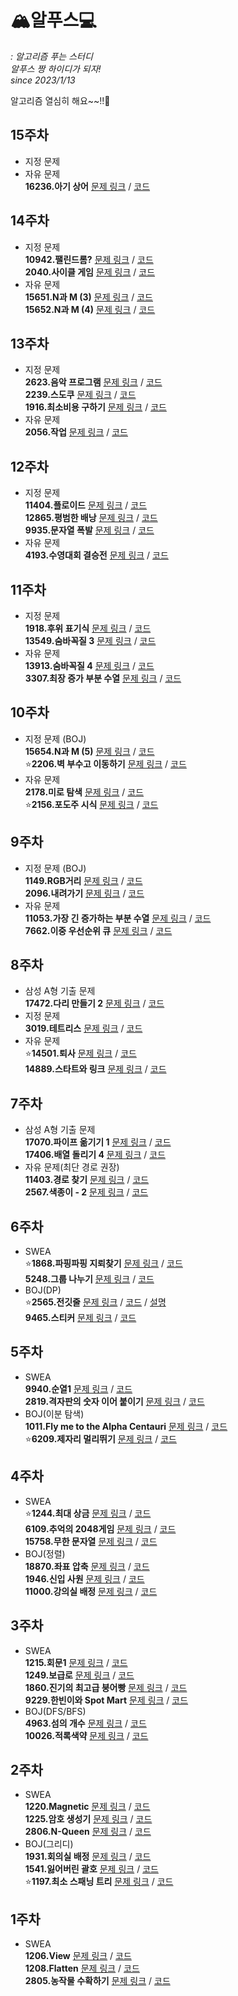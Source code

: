 # 🏔알푸스💻
*: 알고리즘 푸는 스터디*  
*알푸스 짱 하이디가 되자!*  
*since 2023/1/13*  

알고리즘 열심히 해요~~!!🤗 

## 15주차
* 지정 문제   
* 자유 문제  
  **16236.아기 상어**
  [문제 링크](https://www.acmicpc.net/problem/16236) / [코드]()  

 ## 14주차
 * 지정 문제   
  **10942.팰린드롬?**
  [문제 링크](https://www.acmicpc.net/problem/10942) / [코드]()   
  **2040.사이클 게임**
  [문제 링크](https://www.acmicpc.net/problem/20040) / [코드]()  
* 자유 문제  
  **15651.N과 M (3)**
  [문제 링크](https://www.acmicpc.net/problem/15651) / [코드]()   
  **15652.N과 M (4)**
  [문제 링크](https://www.acmicpc.net/problem/15652) / [코드]()  

 ## 13주차
 * 지정 문제   
  **2623.음악 프로그램**
  [문제 링크](https://www.acmicpc.net/problem/2623) / [코드](https://github.com/SSAFY-9th-Seoul-class-11/Dasom_Han/blob/main/src/week13/Main_2623_%EC%9D%8C%EC%95%85%ED%94%84%EB%A1%9C%EA%B7%B8%EB%9E%A8_%ED%95%9C%EB%8B%A4%EC%86%9C.java)   
  **2239.스도쿠**
  [문제 링크](https://www.acmicpc.net/problem/2239) / [코드](https://github.com/SSAFY-9th-Seoul-class-11/Dasom_Han/blob/main/src/week13/Main_2239_%EC%8A%A4%EB%8F%84%EC%BF%A0_%ED%95%9C%EB%8B%A4%EC%86%9C.java)  
  **1916.최소비용 구하기**
  [문제 링크](https://www.acmicpc.net/problem/1916) / [코드](https://github.com/SSAFY-9th-Seoul-class-11/Dasom_Han/blob/main/src/week13/Main_1916_%EC%B5%9C%EC%86%8C%EB%B9%84%EC%9A%A9%EA%B5%AC%ED%95%98%EA%B8%B0_%ED%95%9C%EB%8B%A4%EC%86%9C.java)   
* 자유 문제  
  **2056.작업**
  [문제 링크](https://www.acmicpc.net/problem/2056) / [코드](https://github.com/SSAFY-9th-Seoul-class-11/Dasom_Han/blob/main/src/week13/Main_2056_%EC%9E%91%EC%97%85_%ED%95%9C%EB%8B%A4%EC%86%9C.java)
  
## 12주차
 * 지정 문제   
  **11404.플로이드**
  [문제 링크](https://www.acmicpc.net/problem/11404) / [코드](https://github.com/SSAFY-9th-Seoul-class-11/Dasom_Han/blob/main/src/week12/boj_11404_%ED%94%8C%EB%A1%9C%EC%9D%B4%EB%93%9C.java)  
  **12865.평범한 배낭**
  [문제 링크](https://www.acmicpc.net/problem/12865) / [코드](https://github.com/SSAFY-9th-Seoul-class-11/Dasom_Han/blob/main/src/week12/boj_12865_%ED%8F%89%EB%B2%94%ED%95%9C%EB%B0%B0%EB%82%AD.java)  
  **9935.문자열 폭발**
  [문제 링크](https://www.acmicpc.net/problem/9935) / [코드](https://github.com/SSAFY-9th-Seoul-class-11/Dasom_Han/blob/main/src/week12/boj_9935_%EB%AC%B8%EC%9E%90%EC%97%B4%ED%8F%AD%EB%B0%9C.java)  
* 자유 문제  
  **4193.수영대회 결승전**
  [문제 링크](https://swexpertacademy.com/main/code/userProblem/userProblemDetail.do?contestProbId=AWKaG6_6AGQDFARV) / [코드](https://github.com/SSAFY-9th-Seoul-class-11/Dasom_Han/blob/main/src/week12/swea_4193_%EC%88%98%EC%98%81%EB%8C%80%ED%9A%8C%EA%B2%B0%EC%8A%B9%EC%A0%84_%ED%95%9C%EB%8B%A4%EC%86%9C.java)
  
## 11주차
 * 지정 문제   
  **1918.후위 표기식**
  [문제 링크](https://www.acmicpc.net/problem/1918) / [코드](https://github.com/SSAFY-9th-Seoul-class-11/Dasom_Han/blob/main/src/week11/boj_1918_%ED%9B%84%EC%9C%84%ED%91%9C%EA%B8%B0%EC%8B%9D.java)  
  **13549.숨바꼭질 3**
  [문제 링크](https://www.acmicpc.net/problem/13549) / [코드](https://github.com/SSAFY-9th-Seoul-class-11/Dasom_Han/blob/main/src/week11/boj_13549_%EC%88%A8%EB%B0%94%EA%BC%AD%EC%A7%883.java)  
* 자유 문제  
  **13913.숨바꼭질 4**
  [문제 링크](https://www.acmicpc.net/problem/13913) / [코드](https://github.com/SSAFY-9th-Seoul-class-11/Dasom_Han/blob/main/src/week11/boj_13913_%EC%88%A8%EB%B0%94%EA%BC%AD%EC%A7%884.java)  
  **3307.최장 증가 부분 수열**
  [문제 링크](https://swexpertacademy.com/main/code/problem/problemDetail.do?contestProbId=AWBOKg-a6l0DFAWr) / [코드](https://github.com/SSAFY-9th-Seoul-class-11/Dasom_Han/blob/main/src/week11/swea_3307_%EC%B5%9C%EC%9E%A5%EC%A6%9D%EA%B0%80%EB%B6%80%EB%B6%84%EC%88%98%EC%97%B4.java)
  
## 10주차
 * 지정 문제 (BOJ)  
  **15654.N과 M (5)**
  [문제 링크](https://www.acmicpc.net/problem/15654) / [코드](https://github.com/SSAFY-9th-Seoul-class-11/Dasom_Han/blob/main/src/week10/boj_15654.java)  
  ⭐**2206.벽 부수고 이동하기**
  [문제 링크](https://www.acmicpc.net/problem/2206) / [코드](https://github.com/SSAFY-9th-Seoul-class-11/Dasom_Han/blob/main/src/week10/boj_2206_%EB%B2%BD%EB%B6%80%EC%88%98%EA%B3%A0%EC%9D%B4%EB%8F%99%ED%95%98%EA%B8%B0.java)  
* 자유 문제  
  **2178.미로 탐색**
  [문제 링크](https://www.acmicpc.net/problem/2178) / [코드](https://github.com/SSAFY-9th-Seoul-class-11/Dasom_Han/blob/main/src/week10/boj_2178.java)  
  ⭐**2156.포도주 시식**
  [문제 링크](https://www.acmicpc.net/problem/2156) / [코드](https://github.com/SSAFY-9th-Seoul-class-11/Dasom_Han/blob/main/src/week10/boj_2156_포도주시식.java)
  
 ## 9주차
 * 지정 문제 (BOJ)  
  **1149.RGB거리**
  [문제 링크](https://www.acmicpc.net/problem/1149) / [코드](https://github.com/SSAFY-9th-Seoul-class-11/Dasom_Han/blob/main/src/week9/boj_1149.java)  
  **2096.내려가기**
  [문제 링크](https://www.acmicpc.net/problem/2096) / [코드](https://github.com/SSAFY-9th-Seoul-class-11/Dasom_Han/blob/main/src/week9/boj_2096.java)  
* 자유 문제  
  **11053.가장 긴 증가하는 부분 수열**
  [문제 링크](https://www.acmicpc.net/problem/11053) / [코드](https://github.com/SSAFY-9th-Seoul-class-11/Dasom_Han/blob/main/src/week9/boj_11053.java)  
  **7662.이중 우선순위 큐**
  [문제 링크](https://www.acmicpc.net/problem/7662) / [코드](https://github.com/SSAFY-9th-Seoul-class-11/Dasom_Han/blob/main/src/week9/boj_7662.java)
  
## 8주차
 * 삼성 A형 기출 문제  
  **17472.다리 만들기 2**
  [문제 링크](https://www.acmicpc.net/problem/17472) / [코드](https://github.com/SSAFY-9th-Seoul-class-11/Dasom_Han/blob/main/src/week8/boj_17472.java)  
 * 지정 문제  
  **3019.테트리스**
  [문제 링크](https://www.acmicpc.net/problem/3019) / [코드](https://github.com/SSAFY-9th-Seoul-class-11/Dasom_Han/blob/main/src/week8/boj_3019.java)  
 * 자유 문제  
  ⭐**14501.퇴사**
  [문제 링크](https://www.acmicpc.net/problem/14501) / [코드](https://github.com/SSAFY-9th-Seoul-class-11/Dasom_Han/blob/main/src/week8/boj_14501.java)  
  **14889.스타트와 링크**
  [문제 링크](https://www.acmicpc.net/problem/14889) / [코드](https://github.com/SSAFY-9th-Seoul-class-11/Dasom_Han/blob/main/src/week8/boj_14889.java)
  
 ## 7주차
 * 삼성 A형 기출 문제  
  **17070.파이프 옮기기 1**
  [문제 링크](https://www.acmicpc.net/problem/17070) / [코드](https://github.com/SSAFY-9th-Seoul-class-11/Dasom_Han/blob/main/src/week7/boj_17070.java)  
  **17406.배열 돌리기 4**
  [문제 링크](https://www.acmicpc.net/problem/17406) / [코드](https://github.com/SSAFY-9th-Seoul-class-11/Dasom_Han/blob/main/src/week7/boj_17406.java)  
* 자유 문제(최단 경로 권장)  
  **11403.경로 찾기**
  [문제 링크](https://www.acmicpc.net/problem/11403) / [코드](https://github.com/SSAFY-9th-Seoul-class-11/Dasom_Han/blob/main/src/week7/boj_11403.java)  
  **2567.색종이 - 2**
  [문제 링크](https://www.acmicpc.net/problem/2567) / [코드](https://github.com/SSAFY-9th-Seoul-class-11/Dasom_Han/blob/main/src/week7/boj_2567.java)  
  
 ## 6주차
 * SWEA  
  ⭐**1868.파핑파핑 지뢰찾기**
  [문제 링크](https://swexpertacademy.com/main/code/problem/problemDetail.do?contestProbId=AV5LwsHaD1MDFAXc) / [코드](https://github.com/SSAFY-9th-Seoul-class-11/Dasom_Han/blob/main/src/week6/swea_1868.java)  
  **5248.그룹 나누기**
  [문제 링크](https://swexpertacademy.com/main/code/userProblem/userProblemDetail.do?contestProbId=AX--pdmaF9YDFARi) / [코드](https://github.com/SSAFY-9th-Seoul-class-11/Dasom_Han/blob/main/src/week6/swea_5248.java)  
* BOJ(DP)  
  ⭐**2565.전깃줄**
  [문제 링크](https://www.acmicpc.net/problem/2565) / [코드](https://github.com/SSAFY-9th-Seoul-class-11/Dasom_Han/blob/main/src/week6/boj_2565.java) / [설명](https://github.com/SSAFY-9th-Seoul-class-11/Dasom_Han/blob/main/src/week6/전깃줄.png)  
  **9465.스티커**
  [문제 링크](https://www.acmicpc.net/problem/9465) / [코드](https://github.com/SSAFY-9th-Seoul-class-11/Dasom_Han/blob/main/src/week6/boj_9465.java)  
  
## 5주차
* SWEA  
 **9940.순열1**
 [문제 링크](https://swexpertacademy.com/main/code/problem/problemDetail.do?contestProbId=AXHx23oq0REDFAXR) / [코드](https://github.com/SSAFY-9th-Seoul-class-11/Dasom_Han/blob/main/src/week5/swea_9940.java)  
 **2819.격자판의 숫자 이어 붙이기**
 [문제 링크](https://swexpertacademy.com/main/code/problem/problemDetail.do?contestProbId=AV7I5fgqEogDFAXB) / [코드](https://github.com/SSAFY-9th-Seoul-class-11/Dasom_Han/blob/main/src/week5/swea_2819.java)  
* BOJ(이분 탐색)  
 **1011.Fly me to the Alpha Centauri**
 [문제 링크](https://www.acmicpc.net/problem/1011) / [코드](https://github.com/SSAFY-9th-Seoul-class-11/Dasom_Han/blob/main/src/week5/boj_1011.java)  
 ⭐**6209.제자리 멀리뛰기**
 [문제 링크](https://www.acmicpc.net/problem/6209) / [코드](https://github.com/SSAFY-9th-Seoul-class-11/Dasom_Han/blob/main/src/week5/boj_6209.java)  
 
## 4주차
* SWEA  
 ⭐**1244.최대 상금**
 [문제 링크](https://swexpertacademy.com/main/code/problem/problemDetail.do?contestProbId=AV15Khn6AN0CFAYD) / [코드](https://github.com/SSAFY-9th-Seoul-class-11/Dasom_Han/blob/main/src/week4/swea_1244.java)  
 **6109.추억의 2048게임**
 [문제 링크](https://swexpertacademy.com/main/code/problem/problemDetail.do?contestProbId=AWbrg9uabZsDFAWQ) / [코드](https://github.com/SSAFY-9th-Seoul-class-11/Dasom_Han/blob/main/src/week4/swea_6109.java)  
 **15758.무한 문자열**
 [문제 링크](https://swexpertacademy.com/main/code/problem/problemDetail.do?contestProbId=AYP5JmsqcngDFATW) / [코드](https://github.com/SSAFY-9th-Seoul-class-11/Dasom_Han/blob/main/src/week4/swea_15758.java)  
* BOJ(정렬)  
 **18870.좌표 압축**
 [문제 링크](https://www.acmicpc.net/problem/18870) / [코드](https://github.com/SSAFY-9th-Seoul-class-11/Dasom_Han/blob/main/src/week4/boj_18870.java)  
 **1946.신입 사원**
 [문제 링크](https://www.acmicpc.net/problem/1946) / [코드](https://github.com/SSAFY-9th-Seoul-class-11/Dasom_Han/blob/main/src/week4/boj_1946.java)  
 **11000.강의실 배정**
 [문제 링크](https://www.acmicpc.net/problem/11000) / [코드](https://github.com/SSAFY-9th-Seoul-class-11/Dasom_Han/blob/main/src/week4/boj_11000.java)  
 
## 3주차
* SWEA  
 **1215.회문1**
 [문제 링크](https://swexpertacademy.com/main/code/problem/problemDetail.do?contestProbId=AV14QpAaAAwCFAYi) / [코드](https://github.com/SSAFY-9th-Seoul-class-11/Dasom_Han/blob/main/src/week3/swea_1215.java)  
 **1249.보급로**
 [문제 링크](https://swexpertacademy.com/main/code/problem/problemDetail.do?contestProbId=AV15QRX6APsCFAYD) / [코드](https://github.com/SSAFY-9th-Seoul-class-11/Dasom_Han/blob/main/src/week3/swea_1249.java)  
 **1860.진기의 최고급 붕어빵**
 [문제 링크](https://swexpertacademy.com/main/code/problem/problemDetail.do?contestProbId=AV5LsaaqDzYDFAXc) / [코드](https://github.com/SSAFY-9th-Seoul-class-11/Dasom_Han/blob/main/src/week3/swea_1860.java)  
 **9229.한빈이와 Spot Mart**
 [문제 링크](https://swexpertacademy.com/main/code/problem/problemDetail.do?contestProbId=AW8Wj7cqbY0DFAXN) / [코드](https://github.com/SSAFY-9th-Seoul-class-11/Dasom_Han/blob/main/src/week3/swea_9229.java)  
* BOJ(DFS/BFS)  
 **4963.섬의 개수**
 [문제 링크](https://www.acmicpc.net/problem/4963) / [코드](https://github.com/SSAFY-9th-Seoul-class-11/Dasom_Han/blob/main/src/week3/boj_4963.java)  
 **10026.적록색약**
 [문제 링크](https://www.acmicpc.net/problem/10026) / [코드](https://github.com/SSAFY-9th-Seoul-class-11/Dasom_Han/blob/main/src/week3/boj_10026.java)  
 
## 2주차
* SWEA  
 **1220.Magnetic**
 [문제 링크](https://swexpertacademy.com/main/code/problem/problemDetail.do?contestProbId=AV14hwZqABsCFAYD) / [코드](https://github.com/SSAFY-9th-Seoul-class-11/Dasom_Han/blob/main/src/week2/swea_1220.java)  
 **1225.암호 생성기**
 [문제 링크](https://swexpertacademy.com/main/code/problem/problemDetail.do?contestProbId=AV14uWl6AF0CFAYD) / [코드](https://github.com/SSAFY-9th-Seoul-class-11/Dasom_Han/blob/main/src/week2/swea_1225.java)  
 **2806.N-Queen**
 [문제 링크](https://swexpertacademy.com/main/code/problem/problemDetail.do?contestProbId=AV7GKs06AU0DFAXB) / [코드](https://github.com/SSAFY-9th-Seoul-class-11/Dasom_Han/blob/main/src/week2/swea_2806.java)  
* BOJ(그리디)  
 **1931.회의실 배정**
 [문제 링크](https://www.acmicpc.net/problem/1931) / [코드](https://github.com/SSAFY-9th-Seoul-class-11/Dasom_Han/blob/main/src/week2/boj_1931.java)  
 **1541.잃어버린 괄호**
 [문제 링크](https://www.acmicpc.net/problem/1541) / [코드](https://github.com/SSAFY-9th-Seoul-class-11/Dasom_Han/blob/main/src/week2/boj_1541.java)  
 ⭐**1197.최소 스패닝 트리**
 [문제 링크](https://www.acmicpc.net/problem/1197) / [코드](https://github.com/SSAFY-9th-Seoul-class-11/Dasom_Han/blob/main/src/week2/boj_1197.java)  
 
## 1주차
* SWEA  
 **1206.View** 
 [문제 링크](https://swexpertacademy.com/main/code/problem/problemDetail.do?contestProbId=AV134DPqAA8CFAYh) / [코드](https://github.com/SSAFY-9th-Seoul-class-11/Dasom_Han/blob/main/src/week1/swea_1206.java)  
 **1208.Flatten**
 [문제 링크](https://swexpertacademy.com/main/code/problem/problemDetail.do?contestProbId=AV139KOaABgCFAYh) / [코드](https://github.com/SSAFY-9th-Seoul-class-11/Dasom_Han/blob/main/src/week1/swea_1208.java)  
 **2805.농작물 수확하기**
 [문제 링크](https://swexpertacademy.com/main/code/problem/problemDetail.do?contestProbId=AV7GLXqKAWYDFAXB) / [코드](https://github.com/SSAFY-9th-Seoul-class-11/Dasom_Han/blob/main/src/week1/swea_2805.java)    
